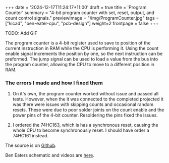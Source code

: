 +++
date = '2024-12-17T11:24:17+11:00'
draft = true
title = 'Program Counter'
summary = "4-bit program counter with set, reset, output, and count control signals."
previewImage = "/img/ProgramCounter.jpg"
tags = ["kicad", "ben-eater-cpu", "pcb-design"]
weight=2
frontpage = false
+++

TODO: Add GIF

The program counter is a 4-bit register used to save to position of the current instruction in RAM while the CPU is performing it. Using the count enable signal increments the position by one, so the next instruction can be preformed. The jump signal can be used to load a value from the bus into the program counter, allowing the CPU to move to a different position in RAM.

### The errors I made and how I fixed them

1. On it's own, the program counter worked without issue and passed all tests. However, when the it was connected to the completed projected it was there were issues with skipping counts and occasional random resets. These were due to poor solder joints on the count enable and the power pins of the 4-bit counter. Resoldering the pins fixed the issues.

2. I ordered the 74HC163, which is has a synchronous reset, causing the whole CPU to become synchronously reset. I should have order a 74HC161 instead.

The source is on [Github](https://github.com/Robert-Riordan-UCD/8_Bit_CPU_PCB/tree/main/ProgramCounter).

Ben Eaters schematic and videos are [here](https://eater.net/8bit/pc).


